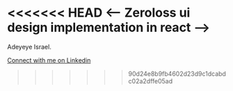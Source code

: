 <<<<<<< HEAD
<--
Zeroloss ui design implementation in react
-->
=======
Adeyeye Israel.

<a href="https://www.linkedin.com/in/israelade/">Connect with me on Linkedin</a>
>>>>>>> 90d24e8b9fb4602d23d9c1dcabdc02a2dffe05ad
